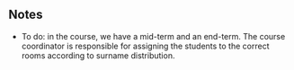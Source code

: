 ## Notes

- To do: in the course, we have a mid-term and an end-term. The course coordinator is responsible for assigning the students to the correct rooms according to surname distribution.
